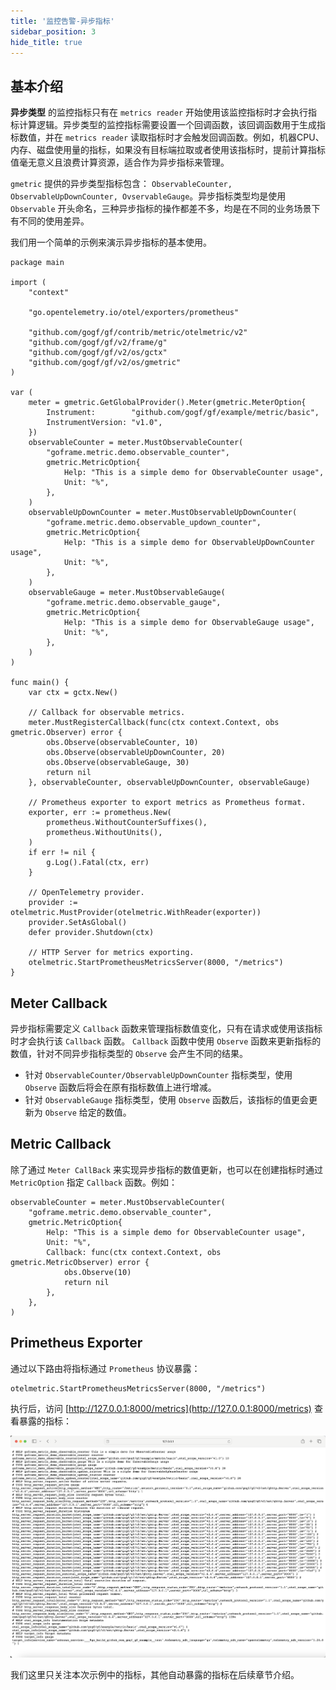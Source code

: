 ```yaml
---
title: '监控告警-异步指标'
sidebar_position: 3
hide_title: true
---
```


## 基本介绍

**异步类型** 的监控指标只有在 `metrics reader` 开始使用该监控指标时才会执行指标计算逻辑。异步类型的监控指标需要设置一个回调函数，该回调函数用于生成指标数值，并在 `metrics reader` 读取指标时才会触发回调函数。例如，机器CPU、内存、磁盘使用量的指标，如果没有目标端拉取或者使用该指标时，提前计算指标值毫无意义且浪费计算资源，适合作为异步指标来管理。

`gmetric` 提供的异步类型指标包含： `ObservableCounter, ObservableUpDownCounter, OvservableGauge`。异步指标类型均是使用 `Observable` 开头命名，三种异步指标的操作都差不多，均是在不同的业务场景下有不同的使用差异。

我们用一个简单的示例来演示异步指标的基本使用。

```
package main

import (
	"context"

	"go.opentelemetry.io/otel/exporters/prometheus"

	"github.com/gogf/gf/contrib/metric/otelmetric/v2"
	"github.com/gogf/gf/v2/frame/g"
	"github.com/gogf/gf/v2/os/gctx"
	"github.com/gogf/gf/v2/os/gmetric"
)

var (
	meter = gmetric.GetGlobalProvider().Meter(gmetric.MeterOption{
		Instrument:        "github.com/gogf/gf/example/metric/basic",
		InstrumentVersion: "v1.0",
	})
	observableCounter = meter.MustObservableCounter(
		"goframe.metric.demo.observable_counter",
		gmetric.MetricOption{
			Help: "This is a simple demo for ObservableCounter usage",
			Unit: "%",
		},
	)
	observableUpDownCounter = meter.MustObservableUpDownCounter(
		"goframe.metric.demo.observable_updown_counter",
		gmetric.MetricOption{
			Help: "This is a simple demo for ObservableUpDownCounter usage",
			Unit: "%",
		},
	)
	observableGauge = meter.MustObservableGauge(
		"goframe.metric.demo.observable_gauge",
		gmetric.MetricOption{
			Help: "This is a simple demo for ObservableGauge usage",
			Unit: "%",
		},
	)
)

func main() {
	var ctx = gctx.New()

	// Callback for observable metrics.
	meter.MustRegisterCallback(func(ctx context.Context, obs gmetric.Observer) error {
		obs.Observe(observableCounter, 10)
		obs.Observe(observableUpDownCounter, 20)
		obs.Observe(observableGauge, 30)
		return nil
	}, observableCounter, observableUpDownCounter, observableGauge)

	// Prometheus exporter to export metrics as Prometheus format.
	exporter, err := prometheus.New(
		prometheus.WithoutCounterSuffixes(),
		prometheus.WithoutUnits(),
	)
	if err != nil {
		g.Log().Fatal(ctx, err)
	}

	// OpenTelemetry provider.
	provider := otelmetric.MustProvider(otelmetric.WithReader(exporter))
	provider.SetAsGlobal()
	defer provider.Shutdown(ctx)

	// HTTP Server for metrics exporting.
	otelmetric.StartPrometheusMetricsServer(8000, "/metrics")
}

```

## Meter Callback

异步指标需要定义 `Callback` 函数来管理指标数值变化，只有在请求或使用该指标时才会执行该 `Callback` 函数。 `Callback` 函数中使用 `Observe` 函数来更新指标的数值，针对不同异步指标类型的 `Observe` 会产生不同的结果。

- 针对 `ObservableCounter/ObservableUpDownCounter` 指标类型，使用 `Observe` 函数后将会在原有指标数值上进行增减。
- 针对 `ObservableGauge` 指标类型，使用 `Observe` 函数后，该指标的值更会更新为 `Observe` 给定的数值。

## Metric Callback

除了通过 `Meter CallBack` 来实现异步指标的数值更新，也可以在创建指标时通过 `MetricOption` 指定 `Callback` 函数。例如：

```
observableCounter = meter.MustObservableCounter(
	"goframe.metric.demo.observable_counter",
	gmetric.MetricOption{
		Help: "This is a simple demo for ObservableCounter usage",
		Unit: "%",
		Callback: func(ctx context.Context, obs gmetric.MetricObserver) error {
			obs.Observe(10)
			return nil
		},
	},
)
```

## Primetheus Exporter

通过以下路由将指标通过 `Prometheus` 协议暴露：

```
otelmetric.StartPrometheusMetricsServer(8000, "/metrics")
```

执行后，访问 [http://127.0.0.1:8000/metrics](http://127.0.0.1:8000/metrics) 查看暴露的指标：

![](/markdown/5e79d0fe7ae3773ee055a5d600abe7dd.png)

我们这里只关注本次示例中的指标，其他自动暴露的指标在后续章节介绍。